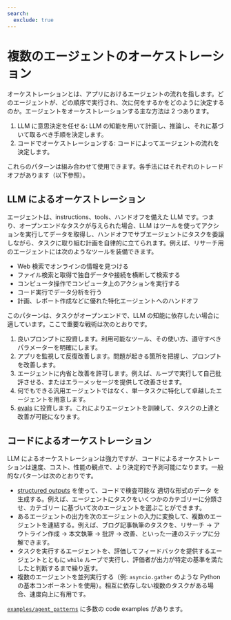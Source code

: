 ```yaml
---
search:
  exclude: true
---
```

# 複数のエージェントのオーケストレーション

オーケストレーションとは、アプリにおけるエージェントの流れを指します。どのエージェントが、どの順序で実行され、次に何をするかをどのように決定するのか。エージェントをオーケストレーションする主な方法は 2 つあります。

1. LLM に意思決定を任せる: LLM の知能を用いて計画し、推論し、それに基づいて取るべき手順を決定します。
2. コードでオーケストレーションする: コードによってエージェントの流れを決定します。

これらのパターンは組み合わせて使用できます。各手法にはそれぞれのトレードオフがあります（以下参照）。

## LLM によるオーケストレーション

エージェントは、instructions、tools、ハンドオフを備えた LLM です。つまり、オープンエンドなタスクが与えられた場合、LLM はツールを使ってアクションを実行してデータを取得し、ハンドオフでサブエージェントにタスクを委譲しながら、タスクに取り組む計画を自律的に立てられます。例えば、リサーチ用のエージェントには次のようなツールを装備できます。

-   Web 検索でオンラインの情報を見つける
-   ファイル検索と取得で独自データや接続を横断して検索する
-   コンピュータ操作でコンピュータ上のアクションを実行する
-   コード実行でデータ分析を行う
-   計画、レポート作成などに優れた特化エージェントへのハンドオフ

このパターンは、タスクがオープンエンドで、LLM の知能に依存したい場合に適しています。ここで重要な戦術は次のとおりです。

1. 良いプロンプトに投資します。利用可能なツール、その使い方、遵守すべきパラメーターを明確にします。
2. アプリを監視して反復改善します。問題が起きる箇所を把握し、プロンプトを改善します。
3. エージェントに内省と改善を許可します。例えば、ループで実行して自己批評させる、またはエラーメッセージを提供して改善させます。
4. 何でもできる汎用エージェントではなく、単一タスクに特化して卓越したエージェントを用意します。
5. [evals](https://platform.openai.com/docs/guides/evals) に投資します。これによりエージェントを訓練して、タスクの上達と改善が可能になります。

## コードによるオーケストレーション

LLM によるオーケストレーションは強力ですが、コードによるオーケストレーションは速度、コスト、性能の観点で、より決定的で予測可能になります。一般的なパターンは次のとおりです。

-   [structured outputs](https://platform.openai.com/docs/guides/structured-outputs) を使って、コードで検査可能な 適切な形式のデータ を生成する。例えば、エージェントにタスクをいくつかのカテゴリーに分類させ、カテゴリー に基づいて次のエージェントを選ぶことができます。
-   あるエージェントの出力を次のエージェントの入力に変換して、複数のエージェントを連結する。例えば、ブログ記事執筆のタスクを、リサーチ → アウトライン作成 → 本文執筆 → 批評 → 改善、といった一連のステップに分解できます。
-   タスクを実行するエージェントを、評価してフィードバックを提供するエージェントとともに `while` ループで実行し、評価者が出力が特定の基準を満たしたと判断するまで繰り返す。
-   複数のエージェントを並列実行する（例: `asyncio.gather` のような Python の基本コンポーネントを使用）。相互に依存しない複数のタスクがある場合、速度向上に有用です。

[`examples/agent_patterns`](https://github.com/openai/openai-agents-python/tree/main/examples/agent_patterns) に多数の code examples があります。